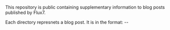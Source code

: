 This repository is public containing supplementary information to blog posts published by Flux7.

Each directory represnets a blog post. It is in the format: <yyyy>-<mm>-<abbreviation of post name>
